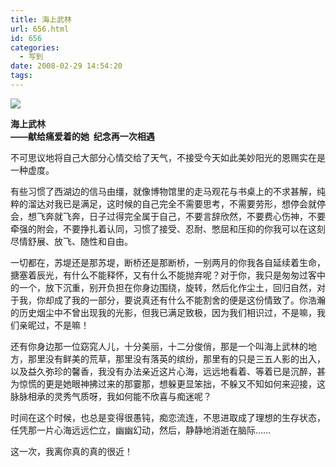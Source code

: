 ```yaml
---
title: 海上武林
url: 656.html
id: 656
categories:
  - 写到
date: 2008-02-29 14:54:20
tags:
---
```


![](http://photo.guolaijie.com/rooufer/attachments/month_0803/7200832145824.jpg)  
  

**海上武林  
——献给痛爱着的她  纪念再一次相遇**

  
不可思议地将自己大部分心情交给了天气，不接受今天如此美妙阳光的恩赐实在是一种虚度。  
  
有些习惯了西湖边的信马由缰，就像博物馆里的走马观花与书桌上的不求甚解，纯粹的溜达对我已是满足，这时候的自己完全不需要思考，不需要劳形，想停会就停会，想飞奔就飞奔，日子过得完全属于自己，不要言辞欣然，不要费心伤神，不要牵强的附会，不要挣扎着认同，习惯了接受、忍耐、憋屈和压抑的你我可以在这刻尽情舒展、放飞、随性和自由。  
  
一切都在，苏堤还是那苏堤，断桥还是那断桥，一别两月的你我各自延续着生命，搪塞着辰光，有什么不能释怀，又有什么不能抛弃呢？对于你，我只是匆匆过客中的一个，放下沉重，别开负担在你身边围绕，旋转，然后化作尘土，回归自然，对于我，你却成了我的一部分，要说真还有什么不能割舍的便是这份情致了。你浩瀚的历史烟尘中不曾出现我的光影，但我已满足致极，因为我们相识过，不是嘛，我们亲昵过，不是嘛！  
  
还有你身边那一位窈窕人儿，十分美丽，十二分俊俏，那是一个叫海上武林的地方，那里没有鲜美的荒草，那里没有落英的缤纷，那里有的只是三五人影的出入，以及益久弥珍的馨香，我没有办法亲近这片心海，远远地看着、等着已是沉醉，甚为惊慌的更是她眼神拂过来的那霎那，想躲更显笨拙，不躲又不知如何来迎接，这脉脉相承的灵秀气质呀，我如何能不欣喜与痴迷呢？  
  
时间在这个时候，也总是变得很愚钝，痴恋流连，不思进取成了理想的生存状态，任凭那一片心海远远伫立，幽幽幻动，然后，静静地消逝在脑际……  
  
这一次，我离你真的真的很近！